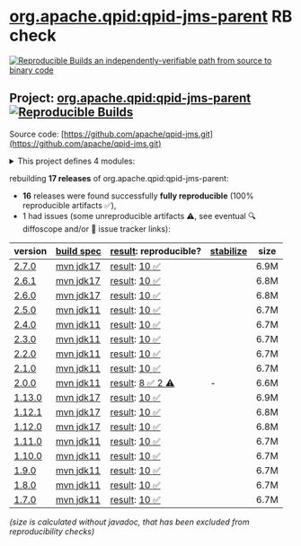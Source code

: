 [org.apache.qpid:qpid-jms-parent](https://central.sonatype.com/artifact/org.apache.qpid/qpid-jms-parent/versions) RB check
=======

[![Reproducible Builds](https://reproducible-builds.org/images/logos/rb.svg) an independently-verifiable path from source to binary code](https://reproducible-builds.org/)

## Project: [org.apache.qpid:qpid-jms-parent](https://central.sonatype.com/artifact/org.apache.qpid/qpid-jms-parent/versions) [![Reproducible Builds](https://img.shields.io/endpoint?url=https://raw.githubusercontent.com/jvm-repo-rebuild/reproducible-central/master/content/org/apache/qpid/jms/badge.json)](https://github.com/jvm-repo-rebuild/reproducible-central/blob/master/content/org/apache/qpid/jms/README.md)

Source code: [https://github.com/apache/qpid-jms.git](https://github.com/apache/qpid-jms.git)

<details><summary>This project defines 4 modules:</summary>

* [org.apache.qpid:apache-qpid-jms](https://central.sonatype.com/artifact/org.apache.qpid/apache-qpid-jms/overview)
* [org.apache.qpid:qpid-jms-client](https://central.sonatype.com/artifact/org.apache.qpid/qpid-jms-client/overview)
* [org.apache.qpid:qpid-jms-discovery](https://central.sonatype.com/artifact/org.apache.qpid/qpid-jms-discovery/overview)
* [org.apache.qpid:qpid-jms-parent](https://central.sonatype.com/artifact/org.apache.qpid/qpid-jms-parent/overview)
</details>

rebuilding **17 releases** of org.apache.qpid:qpid-jms-parent:
- **16** releases were found successfully **fully reproducible** (100% reproducible artifacts :white_check_mark:),
- 1 had issues (some unreproducible artifacts :warning:, see eventual :mag: diffoscope and/or :memo: issue tracker links):

| version | [build spec](/BUILDSPEC.md) | [result](https://reproducible-builds.org/docs/jvm/): reproducible? | [stabilize](https://github.com/google/oss-rebuild/blob/main/cmd/stabilize/README.md) | size |
| -- | --------- | ------ | ------ | -- |
| [2.7.0](https://central.sonatype.com/artifact/org.apache.qpid/qpid-jms-parent/2.7.0/pom) | [mvn jdk17](qpid-jms-2.7.0.buildspec) | [result](qpid-jms-parent-2.7.0.buildinfo): [10 :white_check_mark: ](qpid-jms-parent-2.7.0.buildcompare) | | 6.9M |
| [2.6.1](https://central.sonatype.com/artifact/org.apache.qpid/qpid-jms-parent/2.6.1/pom) | [mvn jdk17](qpid-jms-2.6.1.buildspec) | [result](qpid-jms-parent-2.6.1.buildinfo): [10 :white_check_mark: ](qpid-jms-parent-2.6.1.buildcompare) | | 6.8M |
| [2.6.0](https://central.sonatype.com/artifact/org.apache.qpid/qpid-jms-parent/2.6.0/pom) | [mvn jdk17](qpid-jms-2.6.0.buildspec) | [result](qpid-jms-parent-2.6.0.buildinfo): [10 :white_check_mark: ](qpid-jms-parent-2.6.0.buildcompare) | | 6.8M |
| [2.5.0](https://central.sonatype.com/artifact/org.apache.qpid/qpid-jms-parent/2.5.0/pom) | [mvn jdk11](qpid-jms-2.5.0.buildspec) | [result](qpid-jms-parent-2.5.0.buildinfo): [10 :white_check_mark: ](qpid-jms-parent-2.5.0.buildcompare) | | 6.7M |
| [2.4.0](https://central.sonatype.com/artifact/org.apache.qpid/qpid-jms-parent/2.4.0/pom) | [mvn jdk11](qpid-jms-2.4.0.buildspec) | [result](qpid-jms-parent-2.4.0.buildinfo): [10 :white_check_mark: ](qpid-jms-parent-2.4.0.buildcompare) | | 6.7M |
| [2.3.0](https://central.sonatype.com/artifact/org.apache.qpid/qpid-jms-parent/2.3.0/pom) | [mvn jdk11](qpid-jms-2.3.0.buildspec) | [result](qpid-jms-parent-2.3.0.buildinfo): [10 :white_check_mark: ](qpid-jms-parent-2.3.0.buildcompare) | | 6.7M |
| [2.2.0](https://central.sonatype.com/artifact/org.apache.qpid/qpid-jms-parent/2.2.0/pom) | [mvn jdk11](qpid-jms-2.2.0.buildspec) | [result](qpid-jms-parent-2.2.0.buildinfo): [10 :white_check_mark: ](qpid-jms-parent-2.2.0.buildcompare) | | 6.7M |
| [2.1.0](https://central.sonatype.com/artifact/org.apache.qpid/qpid-jms-parent/2.1.0/pom) | [mvn jdk11](qpid-jms-2.1.0.buildspec) | [result](qpid-jms-parent-2.1.0.buildinfo): [10 :white_check_mark: ](qpid-jms-parent-2.1.0.buildcompare) | | 6.7M |
| [2.0.0](https://central.sonatype.com/artifact/org.apache.qpid/qpid-jms-parent/2.0.0/pom) | [mvn jdk11](qpid-jms-2.0.0.buildspec) | [result](qpid-jms-parent-2.0.0.buildinfo): [8 :white_check_mark:  2 :warning:](qpid-jms-parent-2.0.0.buildcompare) | - | 6.6M |
| [1.13.0](https://central.sonatype.com/artifact/org.apache.qpid/qpid-jms-parent/1.13.0/pom) | [mvn jdk17](qpid-jms-1.13.0.buildspec) | [result](qpid-jms-parent-1.13.0.buildinfo): [10 :white_check_mark: ](qpid-jms-parent-1.13.0.buildcompare) | | 6.9M |
| [1.12.1](https://central.sonatype.com/artifact/org.apache.qpid/qpid-jms-parent/1.12.1/pom) | [mvn jdk17](qpid-jms-1.12.1.buildspec) | [result](qpid-jms-parent-1.12.1.buildinfo): [10 :white_check_mark: ](qpid-jms-parent-1.12.1.buildcompare) | | 6.8M |
| [1.12.0](https://central.sonatype.com/artifact/org.apache.qpid/qpid-jms-parent/1.12.0/pom) | [mvn jdk17](qpid-jms-1.12.0.buildspec) | [result](qpid-jms-parent-1.12.0.buildinfo): [10 :white_check_mark: ](qpid-jms-parent-1.12.0.buildcompare) | | 6.8M |
| [1.11.0](https://central.sonatype.com/artifact/org.apache.qpid/qpid-jms-parent/1.11.0/pom) | [mvn jdk11](qpid-jms-1.11.0.buildspec) | [result](qpid-jms-parent-1.11.0.buildinfo): [10 :white_check_mark: ](qpid-jms-parent-1.11.0.buildcompare) | | 6.7M |
| [1.10.0](https://central.sonatype.com/artifact/org.apache.qpid/qpid-jms-parent/1.10.0/pom) | [mvn jdk11](qpid-jms-1.10.0.buildspec) | [result](qpid-jms-parent-1.10.0.buildinfo): [10 :white_check_mark: ](qpid-jms-parent-1.10.0.buildcompare) | | 6.7M |
| [1.9.0](https://central.sonatype.com/artifact/org.apache.qpid/qpid-jms-parent/1.9.0/pom) | [mvn jdk11](qpid-jms-1.9.0.buildspec) | [result](qpid-jms-parent-1.9.0.buildinfo): [10 :white_check_mark: ](qpid-jms-parent-1.9.0.buildcompare) | | 6.7M |
| [1.8.0](https://central.sonatype.com/artifact/org.apache.qpid/qpid-jms-parent/1.8.0/pom) | [mvn jdk11](qpid-jms-1.8.0.buildspec) | [result](qpid-jms-parent-1.8.0.buildinfo): [10 :white_check_mark: ](qpid-jms-parent-1.8.0.buildcompare) | | 6.7M |
| [1.7.0](https://central.sonatype.com/artifact/org.apache.qpid/qpid-jms-parent/1.7.0/pom) | [mvn jdk11](qpid-jms-1.7.0.buildspec) | [result](qpid-jms-parent-1.7.0.buildinfo): [10 :white_check_mark: ](qpid-jms-parent-1.7.0.buildcompare) | | 6.7M |

<i>(size is calculated without javadoc, that has been excluded from reproducibility checks)</i>
